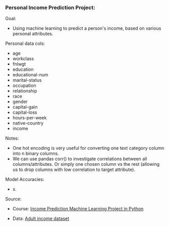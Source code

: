### Personal Income Prediction Project:

Goal:

- Using machine learning to predict a person's income, based on various personal attributes.

Personal data cols:

- age
- workclass
- fnlwgt
- education
- educational-num
- marital-status
- occupation
- relationship
- race
- gender
- capital-gain
- capital-loss
- hours-per-week
- native-country
- income

Notes:

- One hot encoding is very useful for converting one text category column into n binary columns.
- We can use pandas corr() to investigate correlations between all columns/attributes. Or simply one chosen column vs
  the rest (allowing us to drop columns with low correlation to target attribute).

Model Accuracies:

- x.

Source:

- Course: [Income Prediction Machine Learning Project in Python](https://www.youtube.com/watch?v=dhoKFqhVJu0)

- Data: [Adult income dataset](https://www.kaggle.com/datasets/wenruliu/adult-income-dataset)